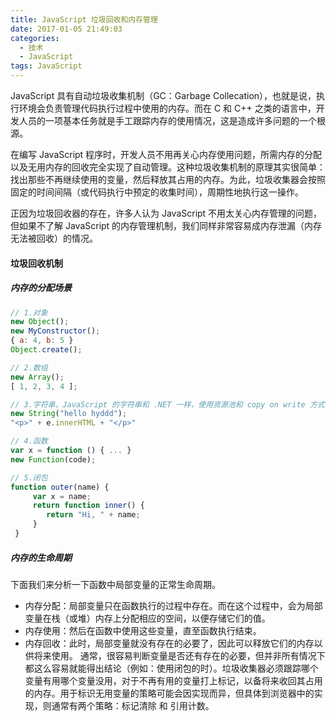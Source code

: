 ```yaml
---
title: JavaScript 垃圾回收和内存管理
date: 2017-01-05 21:49:03
categories: 
  - 技术
  - JavaScript
tags: JavaScript
---
```

JavaScript 具有自动垃圾收集机制（GC：Garbage Collecation），也就是说，执行环境会负责管理代码执行过程中使用的内存。而在 C 和 C++ 之类的语言中，开发人员的一项基本任务就是手工跟踪内存的使用情况，这是造成许多问题的一个根源。
<!--more-->
<p></p>
在编写 JavaScript 程序时，开发人员不用再关心内存使用问题，所需内存的分配以及无用内存的回收完全实现了自动管理。这种垃圾收集机制的原理其实很简单：找出那些不再继续使用的变量，然后释放其占用的内存。为此，垃圾收集器会按照固定的时间间隔（或代码执行中预定的收集时间），周期性地执行这一操作。
<p></p>
正因为垃圾回收器的存在，许多人认为 JavaScript 不用太关心内存管理的问题，但如果不了解 JavaScript 的内存管理机制，我们同样非常容易成内存泄漏（内存无法被回收）的情况。

#### 垃圾回收机制
##### 内存的分配场景
```javascript
// 1.对象
new Object(); 
new MyConstructor(); 
{ a: 4, b: 5 } 
Object.create();

// 2.数组 
new Array(); 
[ 1, 2, 3, 4 ];

// 3.字符串，JavaScript 的字符串和 .NET 一样，使用资源池和 copy on write 方式管理字符串。
new String("hello hyddd"); 
"<p>" + e.innerHTML + "</p>"

// 4.函数
var x = function () { ... } 
new Function(code);

// 5.闭包 
function outer(name) {
     var x = name; 
     return function inner() { 
        return "Hi, " + name; 
     } 
 }
```

##### 内存的生命周期

下面我们来分析一下函数中局部变量的正常生命周期。

* 内存分配：局部变量只在函数执行的过程中存在。而在这个过程中，会为局部变量在栈（或堆）内存上分配相应的空间，以便存储它们的值。
* 内存使用：然后在函数中使用这些变量，直至函数执行结束。
* 内存回收：此时，局部变量就没有存在的必要了，因此可以释放它们的内存以供将来使用。
通常，很容易判断变量是否还有存在的必要，但并非所有情况下都这么容易就能得出结论（例如：使用闭包的时）。垃圾收集器必须跟踪哪个变量有用哪个变量没用，对于不再有用的变量打上标记，以备将来收回其占用的内存。用于标识无用变量的策略可能会因实现而异，但具体到浏览器中的实现，则通常有两个策略：标记清除 和 引用计数。